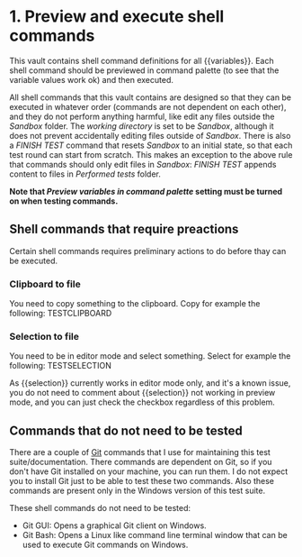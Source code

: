 # 1. Preview and execute shell commands
This vault contains shell command definitions for all {{variables}}. Each shell command should be previewed in command palette (to see that the variable values work ok) and then executed.

All shell commands that this vault contains are designed so that they can be executed in whatever order (commands are not dependent on each other), and they do not perform anything harmful, like edit any files outside the *Sandbox* folder. The *working directory* is set to be *Sandbox*, although it does not prevent accidentally editing files outside of *Sandbox*. There is also a *FINISH TEST* command that resets *Sandbox* to an initial state, so that each test round can start from scratch. This makes an exception to the above rule that commands should only edit files in *Sandbox*: *FINISH TEST* appends content to files in *Performed tests* folder.

**Note that *Preview variables in command palette* setting must be turned on when testing commands.**

## Shell commands that require preactions
Certain shell commands requires preliminary actions to do before thay can be executed.
###  Clipboard to file
You need to copy something to the clipboard. Copy for example the following: TESTCLIPBOARD

### Selection to file
You need to be in editor mode and select something. Select for example the following: TESTSELECTION

As {{selection}} currently works in editor mode only, and it's a known issue, you do not need to comment about {{selection}} not working in preview mode, and you can just check the checkbox regardless of this problem.

## Commands that do not need to be tested
There are a couple of [Git](https://git-scm.com) commands that I use for maintaining this test suite/documentation. There commands are dependent on Git, so if you don't have Git installed on your machine, you can run them. I do not expect you to install Git just to be able to test these two commands. Also these commands are present only in the Windows version of this test suite.

These shell commands do not need to be tested:
- Git GUI: Opens a graphical Git client on Windows.
- Git Bash: Opens a Linux like command line terminal window that can be used to execute Git commands on Windows.